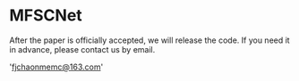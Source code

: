 # MFSCNet

After the paper is officially accepted, we will release the code. If you need it in advance, please contact us by email. 

'fjchaonmemc@163.com'
